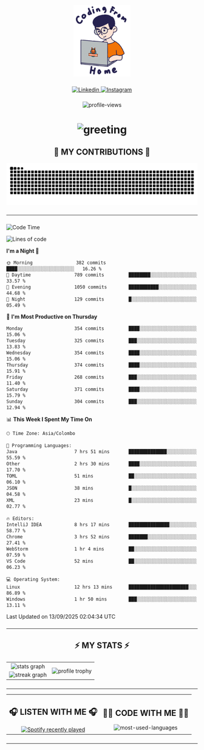 <div align="center">
    <img width="150" src="./assets/top.gif" alt="top-image"/>
</div>

###    

<div align="center">
    <a href="https://www.linkedin.com/in/nureka-rodrigo/" target="_blank">
        <img src="https://user-images.githubusercontent.com/74038190/235294012-0a55e343-37ad-4b0f-924f-c8431d9d2483.gif" width="50px" alt="Linkedin"/>
    </a>
    <a href="https://www.instagram.com/nureka_rodrigo/" target="_blank">
        <img src="https://user-images.githubusercontent.com/74038190/235294013-a33e5c43-a01c-43f6-b44d-a406d8b4ab75.gif" width="50px"  alt="Instagram"/>
    </a>
</div>

###    

<div align="center">
    <img src="https://komarev.com/ghpvc/?username=nureka-rodrigo&color=blue" alt="profile-views"/>
</div> 

###    

<h1 align="center">
    <img src="https://readme-typing-svg.herokuapp.com/?font=Righteous&size=35&center=true&vCenter=true&width=500&height=70&duration=4000&lines=Hi+There!+👋;+I'm+Nureka+Rodrigo!;" alt="greeting"/>
</h1> 

###

<h2 align="center">🐍 MY CONTRIBUTIONS 🐍</h2>

<div align="center">
    <img alt="snake eating my contributions" src="https://raw.githubusercontent.com/nureka-rodrigo/nureka-rodrigo/output/github-contribution-grid-snake.svg"/>
</div> 

###

<hr/>

###

<!--START_SECTION:waka-->
![Code Time](http://img.shields.io/badge/Code%20Time-1%2C674%20hrs%209%20mins-blue)

![Lines of code](https://img.shields.io/badge/From%20Hello%20World%20I%27ve%20Written-603.8%20thousand%20lines%20of%20code-blue)

**I'm a Night 🦉** 

```text
🌞 Morning                382 commits         ████░░░░░░░░░░░░░░░░░░░░░   16.26 % 
🌆 Daytime                789 commits         ████████░░░░░░░░░░░░░░░░░   33.57 % 
🌃 Evening                1050 commits        ███████████░░░░░░░░░░░░░░   44.68 % 
🌙 Night                  129 commits         █░░░░░░░░░░░░░░░░░░░░░░░░   05.49 % 
```
📅 **I'm Most Productive on Thursday** 

```text
Monday                   354 commits         ████░░░░░░░░░░░░░░░░░░░░░   15.06 % 
Tuesday                  325 commits         ███░░░░░░░░░░░░░░░░░░░░░░   13.83 % 
Wednesday                354 commits         ████░░░░░░░░░░░░░░░░░░░░░   15.06 % 
Thursday                 374 commits         ████░░░░░░░░░░░░░░░░░░░░░   15.91 % 
Friday                   268 commits         ███░░░░░░░░░░░░░░░░░░░░░░   11.40 % 
Saturday                 371 commits         ████░░░░░░░░░░░░░░░░░░░░░   15.79 % 
Sunday                   304 commits         ███░░░░░░░░░░░░░░░░░░░░░░   12.94 % 
```


📊 **This Week I Spent My Time On** 

```text
🕑︎ Time Zone: Asia/Colombo

💬 Programming Languages: 
Java                     7 hrs 51 mins       ██████████████░░░░░░░░░░░   55.59 % 
Other                    2 hrs 30 mins       ████░░░░░░░░░░░░░░░░░░░░░   17.70 % 
TOML                     51 mins             ██░░░░░░░░░░░░░░░░░░░░░░░   06.10 % 
JSON                     38 mins             █░░░░░░░░░░░░░░░░░░░░░░░░   04.58 % 
XML                      23 mins             █░░░░░░░░░░░░░░░░░░░░░░░░   02.77 % 

🔥 Editors: 
IntelliJ IDEA            8 hrs 17 mins       ███████████████░░░░░░░░░░   58.77 % 
Chrome                   3 hrs 52 mins       ███████░░░░░░░░░░░░░░░░░░   27.41 % 
WebStorm                 1 hr 4 mins         ██░░░░░░░░░░░░░░░░░░░░░░░   07.59 % 
VS Code                  52 mins             ██░░░░░░░░░░░░░░░░░░░░░░░   06.23 % 

💻 Operating System: 
Linux                    12 hrs 13 mins      ██████████████████████░░░   86.89 % 
Windows                  1 hr 50 mins        ███░░░░░░░░░░░░░░░░░░░░░░   13.11 % 
```


 Last Updated on 13/09/2025 02:04:34 UTC
<!--END_SECTION:waka-->

###

<hr/>

###

<h2 align="center">⚡ MY STATS ⚡</h2>

###    

<div align="center">
    <table>
        <tr>
            <td align="center">
                <img src="https://github-readme-stats.vercel.app/api?username=nureka-rodrigo&show_icons=true&count_private=true&theme=dark" alt="stats graph"/>
            </td>
            <td rowspan="2" align="center">
                <img align="center" src="https://github-profile-trophy.vercel.app/?username=nureka-rodrigo&theme=darkhub&no-bg=true&margin-w=5&margin-h=5&column=3" alt="profile trophy" />
            </td>
        </tr>
        <tr>
            <td align="center">
                <img src="https://streak-stats.demolab.com?user=nureka-rodrigo&theme=dark" alt="streak graph"/>
            </td>
        </tr>
    </table>
</div> 

###

<hr/>

<div align="center">
    <table>
        <tr>
            <td align="center">
                <h2>🎧 LISTEN WITH ME 🎧</h2>
                <a href="https://open.spotify.com/user/zjqfkmbawszam1irs05fwxsls">
                    <img src="https://spotify-recently-played-readme.vercel.app/api?user=zjqfkmbawszam1irs05fwxsls&count=5&unique=true" alt="Spotify recently played"  />
                </a>
            </td>
            <td align="center">
                <h2>👨‍💻 CODE WITH ME 👨‍💻</h2>
                <img src="https://github-readme-stats.vercel.app/api/wakatime?username=@nureka99&theme=dark&compact=True&langs_count=10" alt="most-used-languages"/>
            </td>
        </tr>
    </table>
</div> 

###

<hr/>
